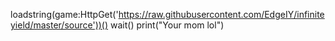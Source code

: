 loadstring(game:HttpGet('https://raw.githubusercontent.com/EdgeIY/infiniteyield/master/source'))() 
wait()
print("Your mom lol")
